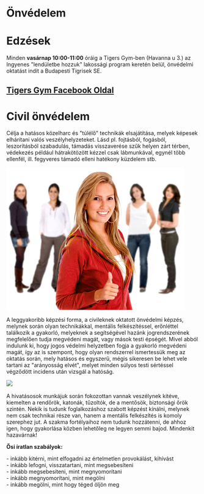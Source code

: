 # Önvédelem

# Edzések

Minden **vasárnap 10:00-11:00** óráig a Tigers Gym-ben (Havanna u 3.) az Ingyenes "lendületbe hozzuk" lakossági program keretén belül, önvédelmi oktatást indít a Budapesti Tigrisek SE.

## [Tigers Gym Facebook Oldal](https://www.facebook.com/tigristerem?fref=ts)

# Civil önvédelem

Célja a hatásos közelharc és "túlélő" technikák elsajátítása, melyek képesek elhárítani valós veszélyhelyzeteket. Lásd pl. fojtásból, fogásból, leszorításból szabadulás, támadás visszaverése szűk helyen zárt térben, védekezés például hátrakötözött kézzel csak lábmunkával, egynél több ellenfél, ill. fegyveres támadó elleni hatékony küzdelem stb.

![](./images/onv.jpg)

A leggyakoribb képzési forma, a civileknek oktatott önvédelmi képzés, melynek során olyan technikákkal, mentális felkészítéssel, erőnléttel találkozik a gyakorló, melyeknek a segítségével hazánk jogrendszerének megfelelően tudja megvédeni magát, vagy mások testi épségét. Mivel abból indulunk ki, hogy jogos védelmi helyzetben fogja a gyakorló megvédeni magát, így az is szempont, hogy olyan rendszerrel ismertessük meg az oktatás során, mely hatásos és egyszerű, mégis sikeresen be lehet vele tartani az "arányosság elvét", melyet minden súlyos testi sértéssel végződött incidens után vizsgál a hatóság.

[![](https://img.youtube.com/vi/sN0m3QrNgHI/0.jpg)](https://www.youtube.com/watch?v=sN0m3QrNgHI)

A hivatásosok munkájuk során fokozottan vannak veszélynek kitéve, kiemelten a rendőrök, katonák, tűzoltók, de a mentősök, biztonsági őrök szintén. Nekik is tudunk foglalkozáshoz szabott képzést kínálni, melynek nem csak technikai része van, hanem a mentális felkészítés is komoly szerephez jut. A szakma fortélyaihoz nem tudunk hozzátenni, de ahhoz igen, hogy gyakorlása közben lehetőleg ne legyen semmi bajod. Mindenkit hazavárnak!

**Ősi íratlan szabályok:**

\- inkább kitérni, mint elfogadni az értelmetlen provokálást, kihívást  
\- inkább lefogni, visszatartani, mint megsebesíteni  
\- inkább megsebesíteni, mint megnyomorítani  
\- inkább megnyomorítani, mint megölni  
\- inkább megölni, mint hogy téged öljön meg
